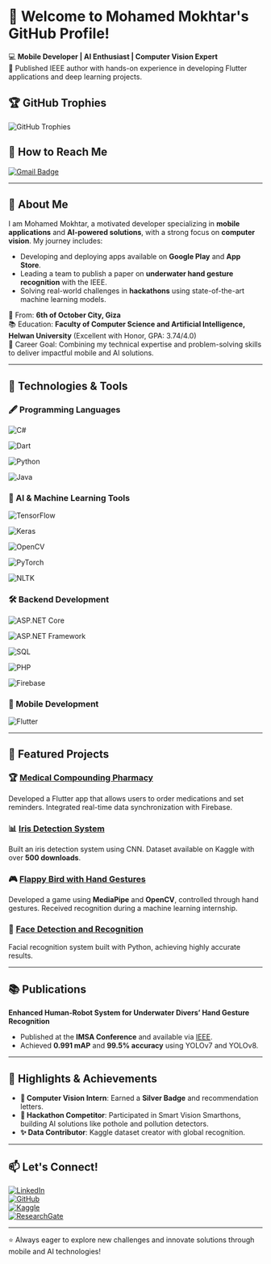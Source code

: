 # 👋 Welcome to Mohamed Mokhtar's GitHub Profile!  

💻 **Mobile Developer | AI Enthusiast | Computer Vision Expert**  
🌟 Published IEEE author with hands-on experience in developing Flutter applications and deep learning projects.

## 🏆 GitHub Trophies  
![GitHub Trophies](https://github-profile-trophy.vercel.app/?username=Mokhtar628&theme=onestar&row=1&margin-w=15)

## 📧 How to Reach Me  
[![Gmail Badge](https://img.shields.io/badge/Gmail-mohmedmokhtar2002@gmail.com-red?style=for-the-badge&logo=gmail&logoColor=white)](mailto:mohmedmokhtar2002@gmail.com)

---

## 🌟 About Me  
I am Mohamed Mokhtar, a motivated developer specializing in **mobile applications** and **AI-powered solutions**, with a strong focus on **computer vision**. My journey includes:  
- Developing and deploying apps available on **Google Play** and **App Store**.  
- Leading a team to publish a paper on **underwater hand gesture recognition** with the IEEE.  
- Solving real-world challenges in **hackathons** using state-of-the-art machine learning models.  

📍 From: **6th of October City, Giza**  
📚 Education: **Faculty of Computer Science and Artificial Intelligence, Helwan University** (Excellent with Honor, GPA: 3.74/4.0)  
🎯 Career Goal: Combining my technical expertise and problem-solving skills to deliver impactful mobile and AI solutions.

---

## 🔧 Technologies & Tools  

### 🖋 Programming Languages  
<!-- C# Icon -->
![C#](https://cdn.jsdelivr.net/npm/simple-icons@v9/icons/csharp.svg)  
<!-- Dart Icon -->
![Dart](https://cdn.jsdelivr.net/npm/simple-icons@v9/icons/dart.svg)  
<!-- Python Icon -->
![Python](https://cdn.jsdelivr.net/npm/simple-icons@v9/icons/python.svg)  
<!-- Java Icon -->
![Java](https://cdn.jsdelivr.net/npm/simple-icons@v9/icons/java.svg)

### 🤖 AI & Machine Learning Tools  
<!-- TensorFlow Icon -->
![TensorFlow](https://cdn.jsdelivr.net/npm/simple-icons@v9/icons/tensorflow.svg)  
<!-- Keras Icon -->
![Keras](https://cdn.jsdelivr.net/npm/simple-icons@v9/icons/keras.svg)  
<!-- OpenCV Icon -->
![OpenCV](https://cdn.jsdelivr.net/npm/simple-icons@v9/icons/opencv.svg)  
<!-- PyTorch Icon -->
![PyTorch](https://cdn.jsdelivr.net/npm/simple-icons@v9/icons/pytorch.svg)  
<!-- NLTK Icon -->
![NLTK](https://cdn.jsdelivr.net/npm/simple-icons@v9/icons/nltk.svg)

### 🛠️ Backend Development  
<!-- ASP.NET Core Icon -->
![ASP.NET Core](https://cdn.jsdelivr.net/npm/simple-icons@v9/icons/dotnet.svg)  
<!-- ASP.NET Framework Icon -->
![ASP.NET Framework](https://cdn.jsdelivr.net/npm/simple-icons@v9/icons/aspdotnet.svg)  
<!-- SQL Icon -->
![SQL](https://cdn.jsdelivr.net/npm/simple-icons@v9/icons/postgresql.svg)  
<!-- PHP Icon -->
![PHP](https://cdn.jsdelivr.net/npm/simple-icons@v9/icons/php.svg)  
<!-- Firebase Icon -->
![Firebase](https://cdn.jsdelivr.net/npm/simple-icons@v9/icons/firebase.svg)

### 📱 Mobile Development  
<!-- Flutter Icon -->
![Flutter](https://cdn.jsdelivr.net/npm/simple-icons@v9/icons/flutter.svg)

---

## 🚀 Featured Projects  

### 🏆 [Medical Compounding Pharmacy](https://apps.apple.com/eg/app/medical-compounding-pharmacy/id6477877781)  
Developed a Flutter app that allows users to order medications and set reminders. Integrated real-time data synchronization with Firebase.  

### 📊 [Iris Detection System](https://www.kaggle.com/datasets/mohmedmokhtar/iris-of-eye-dataset)  
Built an iris detection system using CNN. Dataset available on Kaggle with over **500 downloads**.  

### 🎮 [Flappy Bird with Hand Gestures](https://youtu.be/demo)  
Developed a game using **MediaPipe** and **OpenCV**, controlled through hand gestures. Received recognition during a machine learning internship.

### 📌 [Face Detection and Recognition](https://github.com/Mokhtar628/Face_Recognition)  
Facial recognition system built with Python, achieving highly accurate results.  

---

## 📚 Publications  

**Enhanced Human-Robot System for Underwater Divers’ Hand Gesture Recognition**  
- Published at the **IMSA Conference** and available via [IEEE](https://doi.org/10.1109/IMSA61967.2024.10652711).  
- Achieved **0.991 mAP** and **99.5% accuracy** using YOLOv7 and YOLOv8.  

---

## 🌟 Highlights & Achievements  

- **🏅 Computer Vision Intern**: Earned a **Silver Badge** and recommendation letters.  
- **🎯 Hackathon Competitor**: Participated in Smart Vision Smarthons, building AI solutions like pothole and pollution detectors.  
- **✨ Data Contributor**: Kaggle dataset creator with global recognition.

---

## 📫 Let's Connect!  

[![LinkedIn](https://img.shields.io/badge/LinkedIn-Mohamed--Mokhtar-blue?style=for-the-badge&logo=linkedin)](https://linkedin.com/in/mohamed-mokhtar-b62b3a1ab/)  
[![GitHub](https://img.shields.io/badge/GitHub-Mokhtar628-lightgrey?style=for-the-badge&logo=github)](https://github.com/Mokhtar628)  
[![Kaggle](https://img.shields.io/badge/Kaggle-Mohamed--Mokhtar-20BEFF?style=for-the-badge&logo=kaggle)](https://www.kaggle.com/mohmedmokhtar)  
[![ResearchGate](https://img.shields.io/badge/ResearchGate-Mohamed--Mokhtar-green?style=for-the-badge&logo=researchgate)](https://www.researchgate.net/profile/Mohamed-Mokhtar)

---

⭐ Always eager to explore new challenges and innovate solutions through mobile and AI technologies!
